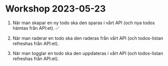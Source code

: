 # Workshop 2023-05-23

1. När man skapar en ny todo ska den sparas i vårt API (och nya todos hämtas från API:et). ✅

2. När man raderar en todo ska den raderas från vårt API (och todos-listan refreshas från API:et).

3. När man togglar en todo ska den uppdateras i vårt API (och todos-listan refreshas från API:et).
